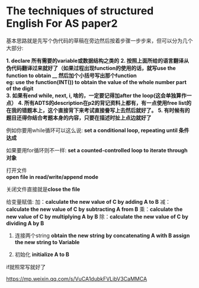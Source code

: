 #  The techniques of structured English For AS paper2


基本思路就是先写个伪代码的草稿在旁边然后按着步骤一步步来，但可以分为几个大部分:

**1. declare 所有需要的variable或数据结构之类的**
**2. 按照上面所给的语言翻译从伪代码翻译过来就好了（如果过程出现function的使用的话，就写use the function to obtain __ 然后加个小括号写出那个function<br> 
     eg: use the function(INT()) to obtain the value of the whole number part of the digit**  
**3. 如果有end while, next, i, 啥的，一定要记得加after the loop(这会单独算作一点）**
**4. 所有ADTS的description在p2的背记资料上都有，有一点使用free list的在我的错题本上，这个直接背下来考试直接誊写上去然后就好了。**
**5. 有时候有的题目还得你结合考题本身的内容，只要在描述时扯上点边就好了**
<br>


例如你要用while循环可以这么说:
**set a conditional loop, repeating until 条件达成**



如果要用for循环则不一样:
**set a counted-controlled loop to iterate through 对象**



打开文件<br>
**open file in read/write/append mode**


关闭文件直接就是**close the file**


给变量赋值:
加：**calculate the new value of C by adding A to B**
减：**calculate the new value of C by subtracting A from B**
乘：**calculate the new value of C by multiplying A by B**
除：**calculate the new value of C by dividing A by B**

1. 连接两个string
**obtain the new string by concatenating A with B
assign the new string to Variable**

2. 初始化
**initialize A to B**


if就照常写就好了


https://mp.weixin.qq.com/s/VuCA1dubkFVLibV3CaMMCA
